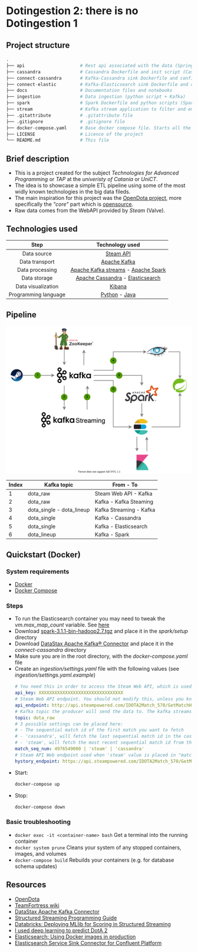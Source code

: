 # Dotingestion 2: there is no Dotingestion 1

## Project structure
```py
.
├── api                     # Rest api associated with the data (Springboot)
├── cassandra               # Cassandra Dockerfile and init script (Cassandra)
├── connect-cassandra       # Kafka-Cassandra sink Dockerfile and configurations (Kafka Connect + Cassandra)
├── connect-elastic         # Kafka-Elasticsearch sink Dockerfile and configurations (Kafka Connect + Elasticsearch)
├── docs                    # Documentation files and notebooks
├── ingestion               # Data ingestion (python script + Kafka)
├── spark                   # Spark Dockerfile and python scripts (Spark + python script)
├── stream                  # Kafka stream application to filter and enrich the input data (Kafka Streaming)
├── .gitattribute           # .gitattribute file
├── .gitignore              # .gitignore file
├── docker-compose.yaml     # Base docker compose file. Starts all the applications
├── LICENSE                 # Licence of the project
└── README.md               # This file
```

## Brief description
- This is a project created for the subject _Technologies for Advanced Programming_ or _TAP_ at the _univeristy of Catania_ or _UniCT_.
- The idea is to showcase a simple ETL pipeline using some of the most widly known technologies in the big data fileds.
- The main inspiration for this project was the [OpenDota project](https://www.opendota.com/), more specifically the _"core"_ part which is [opensource](https://github.com/odota/core).
- Raw data comes from the WebAPI provided by _Steam_ (Valve).

## Technologies used
| Step | Technology used |
| :-: | :-: |
| Data source | [Steam API](http://api.steampowered.com/IDOTA2Match_570/GetMatchHistoryBySequenceNum/V001/) |
| Data transport | [Apache Kafka](https://kafka.apache.org/) |
| Data processing | [Apache Kafka streams](https://kafka.apache.org/documentation/streams/) - [Apache Spark](https://spark.apache.org/) |
| Data storage | [Apache Cassandra](https://cassandra.apache.org/) - [Elasticsearch](https://www.elastic.co/enterprise-search) |
| Data visualization | [Kibana](https://www.elastic.co/kibana) |
| Programming language | [Python](https://www.python.org/) - [Java](https://www.java.com/)


## Pipeline
![pipeline](docs/img/Dotingestion2-Pipeline.svg)

| Index | Kafka topic | From - To |
| - | - | - |
| 1 | dota_raw | Steam Web API - Kafka |
| 2 | dota_raw | Kafka - Kafka Steaming |
| 3 | dota_single - dota_lineup | Kafka Streaming - Kafka |
| 4 | dota_single | Kafka - Cassandra |
| 5 | dota_single | Kafka - Elasticsearch |
| 6 | dota_lineup | Kafka - Spark |

## Quickstart (Docker)

### System requirements
- [Docker](https://www.docker.com/get-started)
- [Docker Compose](https://docs.docker.com/compose/install/)

### Steps
- To run the Elasticsearch container you may need to tweak the *vm.max_map_count* variable. See [here](https://www.elastic.co/guide/en/elasticsearch/reference/current/docker.html)
- Download [spark-3.1.1-bin-hadoop2.7.tgz](https://www.apache.org/dyn/closer.lua/spark/spark-3.1.1/spark-3.1.1-bin-hadoop2.7.tgz) and place it in the _spark/setup_ directory
- Download [DataStax Apache Kafka® Connector](https://downloads.datastax.com/#akc) and place it in the _connect-cassandra_ directory
- Make sure you are in the root directory, with the _docker-compose.yaml_ file
- Create an _ingestion/settings.yaml_ file with the following values (see _ingestion/settings.yaml.example_)
  ```yaml
  # You need this in order to access the Steam Web API, which is used to fetch basic match data. You can safely use your main account to obtain the API key. You can request an API key here: https://steamcommunity.com/dev/apikey
  api_key: XXXXXXXXXXXXXXXXXXXXXXXXXXXXXXXX
  # Steam Web API endpoint. You should not modify this, unless you know what you are doing
  api_endpoint: http://api.steampowered.com/IDOTA2Match_570/GetMatchHistoryBySequenceNum/V001/?key={}&start_at_match_seq_num={}
  # Kafka topic the producer will send the data to. The kafka streams consumer expects this topic
  topic: dota_raw
  # 3 possible settings can be placed here:
  # - The sequential match id of the first match you want to fetch
  # - 'cassandra', will fetch the last sequential match id in the cassandra database
  # - 'steam', will fetch the most recent sequential match id from the "hystory_endpoint"
  match_seq_num: 4976549000 | 'steam' | 'cassandra'
  # Steam API Web endpoint used when 'steam' value is placed in "match_seq_num"
  hystory_endpoint: https://api.steampowered.com/IDOTA2Match_570/GetMatchHistory/V001/key={}&matches_requested=1
  ```
- Start:
  ```bash
  docker-compose up
  ```
- Stop:
  ```bash
  docker-compose down
  ```

### Basic troubleshooting
- `docker exec -it <container-name> bash` Get a terminal into the running container
- `docker system prune` Cleans your system of any stopped containers, images, and volumes
- `docker-compose build` Rebuilds your containers (e.g. for database schema updates)

## Resources
- [OpenDota](https://www.opendota.com/)
- [TeamFortress wiki](https://wiki.teamfortress.com/wiki/WebAPI/GetMatchDetails)
- [DataStax Apache Kafka Connector](https://docs.datastax.com/en/kafka/doc/kafka/kafkaIntro.html)
- [Structured Streaming Programming Guide](http://spark.apache.org/docs/latest/structured-streaming-programming-guide.html#foreachbatch)
- [Databricks: Deploying MLlib for Scoring in Structured Streaming](https://databricks.com/session/deploying-mllib-for-scoring-in-structured-streaming)
- [I used deep learning to predict DotA 2](https://www.reddit.com/r/DotA2/comments/gf1zgx/i_used_deep_learning_to_predict_dota_2_win/)
- [Elasticsearch: Using Docker images in production](https://www.elastic.co/guide/en/elasticsearch/reference/current/docker.html#docker-prod-prerequisites)
- [Elasticsearch Service Sink Connector for Confluent Platform](https://docs.confluent.io/kafka-connect-elasticsearch/current/index.html)